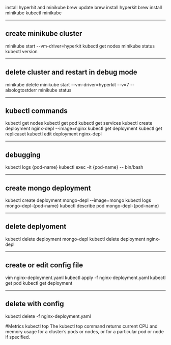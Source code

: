 install hyperhit and minikube
brew update
brew install hyperkit
brew install minikube
kubectl
minikube

***

create minikube cluster
---
minikube start --vm-driver=hyperkit
kubectl get nodes
minikube status
kubectl version

***

delete cluster and restart in debug mode
---
minikube delete
minikube start --vm-driver=hyperkit --v=7 --alsologtostderr
minikube status

***
kubectl commands
---
kubectl get nodes
kubectl get pod
kubectl get services
kubectl create deployment nginx-depl --image=nginx
kubectl get deployment
kubectl get replicaset
kubectl edit deployment nginx-depl

***
debugging
---
kubectl logs {pod-name}
kubectl exec -it {pod-name} -- bin/bash


***
create mongo deployment
---
kubectl create deployment mongo-depl --image=mongo
kubectl logs mongo-depl-{pod-name}
kubectl describe pod mongo-depl-{pod-name}

***
delete deplyoment
---
kubectl delete deployment mongo-depl
kubectl delete deployment nginx-depl


***
create or edit config file
---
vim nginx-deployment.yaml
kubectl apply -f nginx-deployment.yaml
kubectl get pod
kubectl get deployment

***
delete with config
---
kubectl delete -f nginx-deployment.yaml


#Metrics
kubectl top The kubectl top command returns current CPU and memory usage for a cluster’s pods or nodes, or for a particular pod or node if specified.
